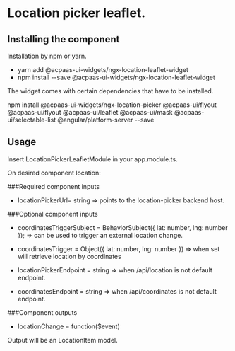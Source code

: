 # Location picker leaflet.

## Installing the component

Installation by npm or yarn.

* yarn add @acpaas-ui-widgets/ngx-location-leaflet-widget
* npm install --save @acpaas-ui-widgets/ngx-location-leaflet-widget

The widget comes with certain dependencies that have to be installed.

npm install @acpaas-ui-widgets/ngx-location-picker @acpaas-ui/flyout @acpaas-ui/flyout @acpaas-ui/leaflet @acpaas-ui/mask @acpaas-ui/selectable-list @angular/platform-server --save


## Usage
Insert LocationPickerLeafletModule in your app.module.ts.

On desired component location: 
<aui-location-leaflet-smart-widget></aui-location-leaflet-smart-widget>

###Required component inputs
* locationPickerUrl= string => points to the location-picker backend host. 


###Optional component inputs
* coordinatesTriggerSubject =  BehaviorSubject({ lat: number, lng: number }); 
=> can be used to trigger an external location change.
* coordinatesTrigger = Object({ lat: number, lng: number })
=> when set will retrieve location by coordinates

* locationPickerEndpoint = string => when /api/location is not default endpoint.
* coordinatesEndpoint = string => when /api/coordinates is not default endpoint.
                             
###Component outputs
* locationChange = function($event)

Output will be an LocationItem model.

